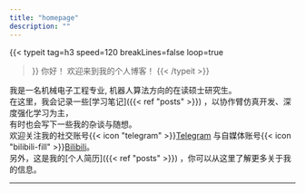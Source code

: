 ```yaml
---
title: "homepage"
description: ""
---
```


{{< typeit 
  tag=h3
  speed=120
  breakLines=false
  loop=true
>}}
你好！
欢迎来到我的个人博客！
{{< /typeit >}}

我是一名机械电子工程专业, 机器人算法方向的在读硕士研究生。  
在这里，我会记录一些[学习笔记]({{< ref "posts" >}}) ，以协作臂仿真开发、深度强化学习为主，  
有时也会写下一些我的杂谈与随想。  
欢迎关注我的社交账号{{< icon "telegram" >}}[Telegram](https://t.me/cuttontail) 与自媒体账号{{< icon "bilibili-fill" >}}[Bilibili](https://space.bilibili.com/19446641)。  
另外，这是我的[个人简历]({{< ref "posts" >}}) ，你可以从这里了解更多关于我的信息。

---

